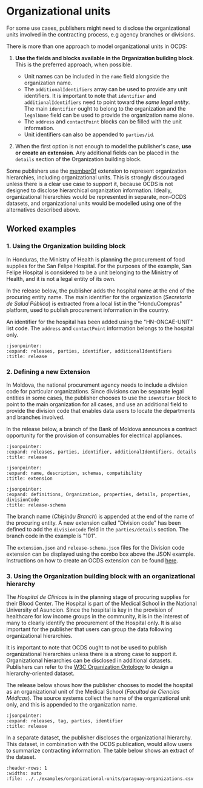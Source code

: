 # Organizational units

For some use cases, publishers might need to disclose the organizational units involved in the contracting process, e.g agency branches or divisions.

There is more than one approach to model organizational units in OCDS:

1. **Use the fields and blocks available in the Organization building block**. This is the preferred approach, when possible. 

    * Unit names can be included in the `name` field alongside the organization name. 
    * The `additionalIdentifiers` array can be used to provide any unit identifiers. It is important to note that `identifier` and `additionalIdentifiers` need to point toward the *same legal entity*. The main `identifier` ought to belong to the organization and the `legalName` field can be used to provide the organization name alone. 
    * The `address` and `contactPoint` blocks can be filled with the unit information. 
    * Unit identifiers can also be appended to `parties/id`.

2. When the first option is not enough to model the publisher's case, **use or create an extension**. Any additional fields can be placed in the `details` section of the Organization building block.

Some publishers use the [memberOf](https://github.com/open-contracting-extensions/ocds_memberOf_extension) extension to represent organization hierarchies, including organizational units. This is strongly discouraged unless there is a clear use case to support it, because OCDS is not designed to disclose hierarchical organization information. Ideally, organizational hierarchies would be represented in separate, non-OCDS datasets, and organizational units would be modelled using one of the alternatives described above. 

## Worked examples

### 1. Using the Organization building block

In Honduras, the Ministry of Health is planning the procurement of food supplies for the San Felipe Hospital. For the purposes of the example, San Felipe Hospital is considered to be a unit belonging to the Ministry of Health, and it is not a legal entity of its own.

In the release below, the publisher adds the hospital name at the end of the procuring entity name. The main identifier for the organization (*Secretaría de Salud Pública*) is extracted from a local list in the "HonduCompras" platform, used to publish procurement information in the country.

An identifier for the hospital has been added using the "HN-ONCAE-UNIT" list code. The `address` and `contactPoint` information belongs to the hospital only.

```{jsoninclude} ../../examples/organizational-units/honduras-planning.json
:jsonpointer:
:expand: releases, parties, identifier, additionalIdentifiers
:title: release
```

### 2. Defining a new Extension

In Moldova, the national procurement agency needs to include a division code for particular organizations. Since divisions can be separate legal entities in some cases, the publisher chooses to use the `identifier` block to point to the main organization for all cases, and use an additional field to provide the division code that enables data users to locate the departments and branches involved.

In the release below, a branch of the Bank of Moldova announces a contract opportunity for the provision of consumables for electrical appliances.

```{jsoninclude} ../../examples/organizational-units/moldova-tender.json
:jsonpointer:
:expand: releases, parties, identifier, additionalIdentifiers, details
:title: release
```

```{jsoninclude} ../../examples/organizational-units/ocds_divisionCode_extension/extension.json
:jsonpointer:
:expand: name, description, schemas, compatibility
:title: extension
```

```{jsoninclude} ../../examples/organizational-units/ocds_divisionCode_extension/release-schema.json
:jsonpointer:
:expand: definitions, Organization, properties, details, properties, divisionCode
:title: release-schema
```

The branch name (*Chişinău Branch*) is appended at the end of the name of the procuring entity. A new extension called "Division code" has been defined to add the `divisionCode` field in the `parties/details` section. The branch code in the example is "101".

The `extension.json` and `release-schema.json` files for the Division code extension can be displayed using the combo box above the JSON example. Instructions on how to create an OCDS extension can be found [here](https://github.com/open-contracting/standard_extension_template).

### 3. Using the Organization building block with an organizational hierarchy

The *Hospital de Clínicas* is in the planning stage of procuring supplies for their Blood Center. The Hospital is part of the Medical School in the National University of Asuncion. Since the hospital is key in the provision of healthcare for low income groups in the community, it is in the interest of many to clearly identify the procurement of the Hospital only. It is also important for the publisher that users can group the data following organizational hierarchies.

It is important to note that OCDS ought to not be used to publish organizational hierarchies unless there is a strong case to support it. Organizational hierarchies can be disclosed in additional datasets. Publishers can refer to the [W3C Organization Ontology](https://www.w3.org/TR/vocab-org/) to design a hierarchy-oriented dataset.

The release below shows how the publisher chooses to model the hospital as an organizational unit of the Medical School (*Facultad de Ciencias Médicas*). The source systems collect the name of the organizational unit only, and this is appended to the organization name.

```{jsoninclude} ../../examples/organizational-units/paraguay-planning.json
:jsonpointer:
:expand: releases, tag, parties, identifier
:title: release
```

In a separate dataset, the publisher discloses the organizational hierarchy. This dataset, in combination with the OCDS publication,  would allow users to summarize contracting information. The table below shows an extract of the dataset.

```{csv-table-no-translate}
:header-rows: 1
:widths: auto
:file: ../../examples/organizational-units/paraguay-organizations.csv
```

